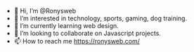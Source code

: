 - 👋 Hi, I’m @Ronysweb
- 👀 I’m interested in technology, sports, gaming, dog training.
- 🌱 I’m currently learning web design.
- 💞️ I’m looking to collaborate on Javascript projects.
- 📫 How to reach me https://ronysweb.com/

<!---
Ronysweb/Ronysweb is a ✨ special ✨ repository because its `README.md` (this file) appears on your GitHub profile.
You can click the Preview link to take a look at your changes.
--->
